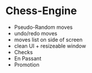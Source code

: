 # Chess-Engine
- Pseudo-Random moves
- undo/redo moves
- moves list on side of screen
- clean UI + resizeable window
- Checks
- En Passant
- Promotion
